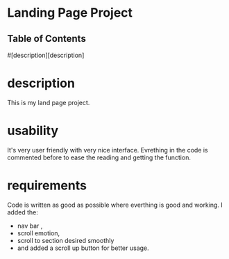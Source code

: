 # Landing Page Project

## Table of Contents
#[description][description]

# description
This is my land page project.

# usability
It's very user friendly with very nice interface.
Evrething in the code is commented before to ease the reading and getting the function.
# requirements
Code is written as good as possible where everthing is good and working.
I added the: 
- nav bar , 
- scroll emotion, 
- scroll to section desired smoothly
- and added a scroll up button for better usage.
